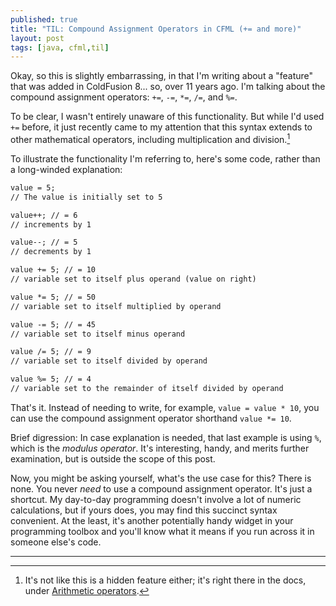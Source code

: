 ```yaml
---
published: true
title: "TIL: Compound Assignment Operators in CFML (+= and more)"
layout: post
tags: [java, cfml,til]
---
```

Okay, so this is slightly embarrassing, in that I'm writing about a "feature" that was added in ColdFusion 8... so, over 11 years ago. I'm talking about the compound assignment operators: `+=`, `-=`, `*=`, `/=`, and `%=`.
<!--more-->

To be clear, I wasn't entirely unaware of this functionality. But while I'd used `+=` before, it just recently came to my attention that this syntax extends to other mathematical operators, including multiplication and division.[^1]

To illustrate the functionality I'm referring to, here's some code, rather than a long-winded explanation:

```cfc
value = 5;
// The value is initially set to 5

value++; // = 6
// increments by 1

value--; // = 5
// decrements by 1

value += 5; // = 10
// variable set to itself plus operand (value on right)

value *= 5; // = 50
// variable set to itself multiplied by operand

value -= 5; // = 45
// variable set to itself minus operand

value /= 5; // = 9
// variable set to itself divided by operand

value %= 5; // = 4
// variable set to the remainder of itself divided by operand
```

That's it. Instead of needing to write, for example, `value = value * 10`, you can use the compound assignment operator shorthand `value *= 10`. 

Brief digression: In case explanation is needed, that last example is using `%`, which is the *modulus operator*. It's interesting, handy, and merits further examination, but is outside the scope of this post. 

Now, you might be asking yourself, what's the use case for this? There is none. You never *need* to use a compound assignment operator. It's just a shortcut. My day-to-day programming doesn't involve a lot of numeric calculations, but if yours does, you may find this succinct syntax convenient. At the least, it's another potentially handy widget in your programming toolbox and you'll know what it means if you run across it in someone else's code.



___
[^1]:It's not like this is a hidden feature either; it's right there in the docs, under [Arithmetic operators](https://helpx.adobe.com/coldfusion/developing-applications/the-cfml-programming-language/using-expressions-and-number-signs/expressions-developing-guide.html#Arithmeticoperators).